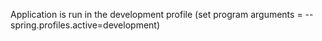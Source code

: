 Application is run in the development profile
(set program arguments = --spring.profiles.active=development)